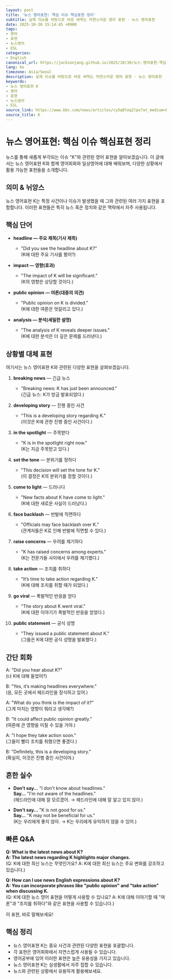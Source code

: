 ```yaml
---
layout: post
title: '뉴스 영어표현: 핵심 이슈 핵심표현 정리'
subtitle: 실제 이슈를 바탕으로 바로 써먹는 자연스러운 영어 표현 · 뉴스 영어표현
date: 2025-10-30 15:14:45 +0900
tags:
- 영어
- 표현
- 뉴스영어
- ESL
categories:
- English
canonical_url: https://jacksonjang.github.io/2025/10/30/뉴스-영어표현-핵심-이슈-핵심표현-정리/
lang: ko
timezone: Asia/Seoul
description: 실제 이슈를 바탕으로 바로 써먹는 자연스러운 영어 표현 · 뉴스 영어표현
keywords:
- 뉴스 영어표현 K
- 영어
- 표현
- 뉴스영어
- ESL
source_link: https://www.bbc.com/news/articles/cy5q0leq2lpo?at_medium=RSS&at_campaign=rss
source_title: K
---
```


# 뉴스 영어표현: 핵심 이슈 핵심표현 정리

뉴스를 통해 새롭게 부각되는 이슈 "K"와 관련된 영어 표현을 알아보겠습니다. 이 글에서는 뉴스 영어표현 K와 함께 영어회화와 일상영어에 대해 배워보며, 다양한 상황에서 활용 가능한 표현들을 소개합니다.

## 의미 & 뉘앙스

뉴스 영어표현 K는 특정 사건이나 이슈가 발생했을 때 그와 관련된 여러 가지 표현을 포함합니다. 이러한 표현들은 특히 뉴스 혹은 정치와 같은 맥락에서 자주 사용됩니다.

## 핵심 단어

- **headline — 주요 제목(기사 제목)**
  - "Did you see the headline about K?"  
  (K에 대한 주요 기사를 봤어?)

- **impact — 영향(효과)**
  - "The impact of K will be significant."  
  (K의 영향은 상당할 것이다.)

- **public opinion — 여론(대중의 의견)**
  - "Public opinion on K is divided."  
  (K에 대한 여론은 엇갈리고 있다.)

- **analysis — 분석(세밀한 설명)**
  - "The analysis of K reveals deeper issues."  
  (K에 대한 분석은 더 깊은 문제를 드러낸다.)

## 상황별 대체 표현

여기서는 뉴스 영어표현 K와 관련된 다양한 표현을 살펴보겠습니다.

1. **breaking news** — 긴급 뉴스
   - "Breaking news: K has just been announced."  
   (긴급 뉴스: K가 방금 발표되었다.)

2. **developing story** — 진행 중인 사건
   - "This is a developing story regarding K."  
   (이것은 K에 관한 진행 중인 사건이다.)

3. **in the spotlight** — 주목받다
   - "K is in the spotlight right now."  
   (K는 지금 주목받고 있다.)

4. **set the tone** — 분위기를 정하다
   - "This decision will set the tone for K."  
   (이 결정은 K의 분위기를 정할 것이다.)

5. **come to light** — 드러나다
   - "New facts about K have come to light."  
   (K에 대한 새로운 사실이 드러났다.)

6. **face backlash** — 반발에 직면하다
   - "Officials may face backlash over K."  
   (관계자들은 K로 인해 반발에 직면할 수 있다.)

7. **raise concerns** — 우려를 제기하다
   - "K has raised concerns among experts."  
   (K는 전문가들 사이에서 우려를 제기했다.)

8. **take action** — 조치를 취하다
   - "It’s time to take action regarding K."  
   (K에 대해 조치를 취할 때가 되었다.)

9. **go viral** — 폭발적인 반응을 얻다
   - "The story about K went viral."  
   (K에 대한 이야기가 폭발적인 반응을 얻었다.)

10. **public statement** — 공식 성명
    - "They issued a public statement about K."  
    (그들은 K에 대한 공식 성명을 발표했다.)

## 간단 회화

A: "Did you hear about K?"  
(너 K에 대해 들었어?)

B: "Yes, it’s making headlines everywhere."  
(응, 모든 곳에서 헤드라인을 장식하고 있어.)

A: "What do you think is the impact of it?"  
(그게 미치는 영향이 뭐라고 생각해?)

B: "It could affect public opinion greatly."  
(여론에 큰 영향을 미칠 수 있을 거야.)

A: "I hope they take action soon."  
(그들이 빨리 조치를 취했으면 좋겠다.)

B: "Definitely, this is a developing story."  
(확실히, 이것은 진행 중인 사건이야.)

## 흔한 실수

- **Don’t say…** "I don't know about headlines."  
  **Say…** "I'm not aware of the headlines."  
  (헤드라인에 대해 잘 모르겠어. → 헤드라인에 대해 잘 알고 있지 않아.)

- **Don’t say…** "K is not good for us."  
  **Say…** "K may not be beneficial for us."  
  (K는 우리에게 좋지 않아. → K는 우리에게 유익하지 않을 수 있어.)

## 빠른 Q&A

**Q: What is the latest news about K?**  
**A: The latest news regarding K highlights major changes.**  
(Q: K에 대한 최신 뉴스는 무엇인가요? A: K에 대한 최신 뉴스는 주요 변화를 강조하고 있습니다.)

**Q: How can I use news English expressions about K?**  
**A: You can incorporate phrases like "public opinion" and "take action" when discussing K.**  
(Q: K에 대한 뉴스 영어 표현을 어떻게 사용할 수 있나요? A: K에 대해 이야기할 때 "여론"과 "조치를 취하다"와 같은 표현을 사용할 수 있습니다.)

이 표현, 바로 말해보세요!

## 핵심 정리

- 뉴스 영어표현 K는 중요 사건과 관련된 다양한 표현을 포괄합니다.
- 각 표현은 영어회화에서 자연스럽게 사용될 수 있습니다.
- 영어공부에 있어 이러한 표현은 높은 유용성을 가지고 있습니다.
- 뉴스 영어표현 K는 실생활에서 자주 접할 수 있습니다.
- 뉴스와 관련된 상황에서 유용하게 활용해보세요.